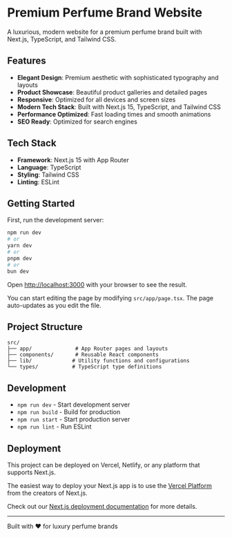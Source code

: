 # Premium Perfume Brand Website

A luxurious, modern website for a premium perfume brand built with Next.js, TypeScript, and Tailwind CSS.

## Features

- **Elegant Design**: Premium aesthetic with sophisticated typography and layouts
- **Product Showcase**: Beautiful product galleries and detailed pages
- **Responsive**: Optimized for all devices and screen sizes
- **Modern Tech Stack**: Built with Next.js 15, TypeScript, and Tailwind CSS
- **Performance Optimized**: Fast loading times and smooth animations
- **SEO Ready**: Optimized for search engines

## Tech Stack

- **Framework**: Next.js 15 with App Router
- **Language**: TypeScript
- **Styling**: Tailwind CSS
- **Linting**: ESLint

## Getting Started

First, run the development server:

```bash
npm run dev
# or
yarn dev
# or
pnpm dev
# or
bun dev
```

Open [http://localhost:3000](http://localhost:3000) with your browser to see the result.

You can start editing the page by modifying `src/app/page.tsx`. The page auto-updates as you edit the file.

## Project Structure

```
src/
├── app/              # App Router pages and layouts
├── components/       # Reusable React components
├── lib/             # Utility functions and configurations
└── types/           # TypeScript type definitions
```

## Development

- `npm run dev` - Start development server
- `npm run build` - Build for production
- `npm run start` - Start production server
- `npm run lint` - Run ESLint

## Deployment

This project can be deployed on Vercel, Netlify, or any platform that supports Next.js.

The easiest way to deploy your Next.js app is to use the [Vercel Platform](https://vercel.com/new?utm_medium=default-template&filter=next.js&utm_source=create-next-app&utm_campaign=create-next-app-readme) from the creators of Next.js.

Check out our [Next.js deployment documentation](https://nextjs.org/docs/app/building-your-application/deploying) for more details.

---

Built with ❤️ for luxury perfume brands

